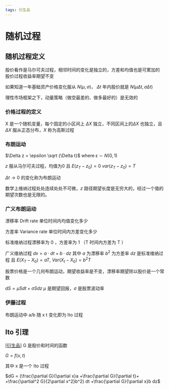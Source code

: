 ```yaml
---
tags: 衍生品
---
```

# 随机过程

## 随机过程定义

股价看作是马尔可夫过程，相邻时间的变化是独立的，方差和均值也是可累加的 股价过程收益率期望不变

如果知道一年基础资产价格变化服从 $N(\mu,\sigma)$，
$\Delta t$ 年内股价就是 $N(\mu \Delta t, \sigma\Delta t)$

理性市场框架之下，动量策略（做空最差的、做多最好的）是无效的

### 价格过程的定义

X 是一个随机变量，每个固定的小区间上 $\Delta X$ 独立，不同区间上的$\Delta X$ 也独立，且 $\Delta X$ 服从正态分布，$X$ 称为高斯过程

### 布朗运动

$\Delta z = \epsilon \sqrt {\Delta t}$ where $\epsilon \sim N(0, 1)$

$z$ 服从马尔可夫过程，均值为0 且 $E(z_T-z_0)=0$ $var(z_T-z_0)=T$

$\Delta t \rightarrow 0$ 的变化称为布朗运动

数学上维纳过程处处连续处处不可微，$z$ 路径期望长度是无穷大的，经过一个值的期望次数也是无限的。

### 广义布朗运动

漂移率 Drift rate 单位时间内均值变化多少

方差率 Variance rate 单位时间内方差变化多少

标准维纳过程漂移率为 0 ，方差率为 1 （T 时间内方差为 T ）

广义维纳过程 $dx = a \cdot dt + b \cdot dz$ 其中 $a$ 为漂移率 $b^2$ 为方差率 $dz$ 是标准维纳过程 且 $E(X_T-X_0)=aT$, $Var(X_t-X_0)=b^2T$

股票价格是一个几何布朗运动，期望收益率是不变，漂移率期望除以股价是一个常数

$dS = \mu Sdt + \sigma Sdz$ $\mu$ 是期望回报，$\sigma$ 是股票波动率

### 伊藤过程

布朗运动中 a/b 随 x t 变化即为 Ito 过程

## Ito 引理

[[衍生品]] G 是股价和时间的函数

$G = f(x,t)$

其中 x 是一个 Ito 过程

$dG = (\frac{\partial G}{\partial x}a +\frac{\partial G}{\partial t}+ +\frac{\partial^2 G}{2\partial x^2}b^2) dt +\frac{\partial G}{\partial x}b dz$

[//begin]: # "Autogenerated link references for markdown compatibility"
[衍生品]: 衍生品.md "衍生品"
[//end]: # "Autogenerated link references"
